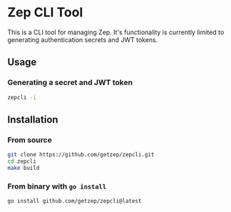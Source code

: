 # Zep CLI Tool

This is a CLI tool for managing Zep. It's functionality is currently limited to generating authentication secrets and JWT tokens.

## Usage

### Generating a secret and JWT token

```bash
zepcli -i
```

## Installation

### From source

```bash
git clone https://github.com/getzep/zepcli.git
cd zepcli
make build
```

### From binary with `go install`

```bash
go install github.com/getzep/zepcli@latest
```

